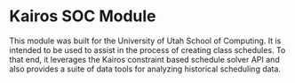 # Kairos SOC Module

This module was built for the University of Utah School of Computing.  It is intended to be used to assist in the process of creating class schedules.  To that end, it leverages the Kairos constraint based schedule solver API and also provides a suite of data tools for analyzing historical scheduling data.


